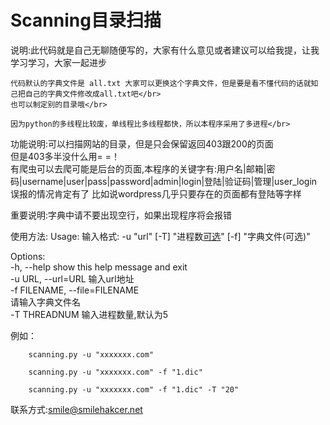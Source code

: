 # Scanning目录扫描

说明:此代码就是自己无聊随便写的，大家有什么意见或者建议可以给我提，让我学习学习，大家一起进步</br>

	
	代码默认的字典文件是 all.txt 大家可以更换这个字典文件，但是要是看不懂代码的话就知己把自己的字典文件修改成all.txt吧</br>
	也可以制定别的目录哦</br>
	
	因为python的多线程比较废，单线程比多线程都快，所以本程序采用了多进程</br>
	
功能说明:可以扫描网站的目录，但是只会保留返回403跟200的页面</br>
		但是403多半没什么用= =！ </br>
		有爬虫可以去爬可能是后台的页面,本程序的关键字有:用户名|邮箱|密码|username|user|pass|password|admin|login|登陆|验证码|管理|user_login</br>
		误报的情况肯定有了  比如说wordpress几乎只要存在的页面都有登陆等字样</br>
		
重要说明:字典中请不要出现空行，如果出现程序将会报错</br>

使用方法:
Usage: 输入格式: -u "url" [-T] "进程数[可选](默认为5)" [-f] "字典文件(可选)"</br>

Options:</br>
  -h, --help            show this help message and exit</br>
  -u URL, --url=URL     输入url地址</br>
  -f FILENAME, --file=FILENAME</br>
                        请输入字典文件名</br>
  -T THREADNUM          输入进程数量,默认为5</br>
 
 
例如：  
	
		scanning.py -u "xxxxxxx.com"

		scanning.py -u "xxxxxxx.com" -f "1.dic"
		
		scanning.py -u "xxxxxxx.com" -f "1.dic" -T "20"
		
联系方式:smile@smilehakcer.net